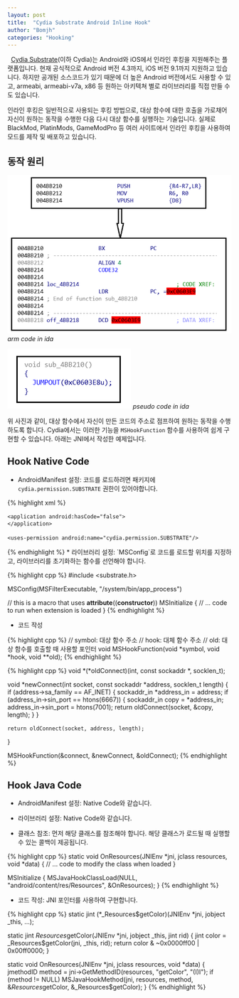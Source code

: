 ```yaml
---
layout: post
title:  "Cydia Substrate Android Inline Hook"
author: "Bomjh"
categories: "Hooking"
---
```


&nbsp;
[Cydia Substrate](http://www.cydiasubstrate.com/)(이하 Cydia)는 Android와 iOS에서 인라인 후킹을 지원해주는 플랫폼입니다. 현재 공식적으로 Android 버전 4.3까지, iOS 버전 9.1까지 지원하고 있습니다. 하지만 공개된 소스코드가 있기 때문에 더 높은 Android 버전에서도 사용할 수 있고, armeabi, armeabi-v7a, x86 등 원하는 아키텍쳐 별로 라이브러리를 직접 만들 수도 있습니다.

인라인 후킹은 일반적으로 사용되는 후킹 방법으로, 대상 함수에 대한 호출을 가로채어 자신이 원하는 동작을 수행한 다음 다시 대상 함수를 실행하는 기술입니다. 실제로 BlackMod, PlatinMods, GameModPro 등 여러 사이트에서 인라인 후킹을 사용하여 모드를 제작 및 배포하고 있습니다.

## 동작 원리

![cydia1](https://raw.githubusercontent.com/bomjh/bomjh.github.io/master/assets/cydia1.png)
_arm code in ida_

![cydia2](https://raw.githubusercontent.com/bomjh/bomjh.github.io/master/assets/cydia2.png)
_pseudo code in ida_

위 사진과 같이, 대상 함수에서 자신이 만든 코드의 주소로 점프하여 원하는 동작을 수행하도록 합니다. Cydia에서는 이러한 기능을 `MSHookFunction` 함수를 사용하여 쉽게 구현할 수 있습니다. 아래는 JNI에서 작성한 예제입니다.

## Hook Native Code

* AndroidManifest 설정: 코드를 로드하려면 패키지에 `cydia.permission.SUBSTRATE` 권한이 있어야합니다.

{% highlight xml %}
<manifest xmlns:android="http://schemas.android.com/apk/res/android"
    android:installLocation="internalOnly">

    <application android:hasCode="false">
    </application>

    <uses-permission android:name="cydia.permission.SUBSTRATE"/>
</manifest>
{% endhighlight %}
* 라이브러리 설정: `MSConfig`로 코드를 로드할 위치를 지정하고, 라이브러리를 초기화하는 함수를 선언해야 합니다.

{% highlight cpp %}
#include <substrate.h>

MSConfig(MSFilterExecutable, "/system/bin/app_process")

// this is a macro that uses __attribute__((__constructor__))
MSInitialize {
    // ... code to run when extension is loaded
}
{% endhighlight %}
* 코드 작성

{% highlight cpp %}
// symbol: 대상 함수 주소
// hook: 대체 함수 주소
// old: 대상 함수를 호출할 때 사용할 포인터
void MSHookFunction(void *symbol, void *hook, void **old);
{% endhighlight %}

{% highlight cpp %}
void *(*oldConnect)(int, const sockaddr *, socklen_t);

void *newConnect(int socket, const sockaddr *address, socklen_t length) {
    if (address->sa_family == AF_INET) {
          sockaddr_in *address_in = address;
        if (address_in->sin_port == htons(6667)) {
            sockaddr_in copy = *address_in;
            address_in->sin_port = htons(7001);
            return oldConnect(socket, &copy, length);
        }
    }

    return oldConnect(socket, address, length);
}

MSHookFunction(&connect, &newConnect, &oldConnect);
{% endhighlight %}

## Hook Java Code

* AndroidManifest 설정: Native Code와 같습니다.

* 라이브러리 설정: Native Code와 같습니다.

* 클래스 참조: 먼저 해당 클래스를 참조해야 합니다. 해당 클래스가 로드될 때 실행할 수 있는 콜백이 제공됩니다.

{% highlight cpp %}
static void OnResources(JNIEnv *jni, jclass resources, void *data) {
    // ... code to modify the class when loaded
}

MSInitialize {
    MSJavaHookClassLoad(NULL, "android/content/res/Resources", &OnResources);
}
{% endhighlight %}

* 코드 작성: JNI 포인터를 사용하여 구현합니다.

{% highlight cpp %}
static jint (*_Resources$getColor)(JNIEnv *jni, jobject _this, ...);

static jint $Resources$getColor(JNIEnv *jni, jobject _this, jint rid) {
    jint color = _Resources$getColor(jni, _this, rid);
    return color & ~0x0000ff00 | 0x00ff0000;
}

static void OnResources(JNIEnv *jni, jclass resources, void *data) {
    jmethodID method = jni->GetMethodID(resources, "getColor", "(I)I");
    if (method != NULL)
        MSJavaHookMethod(jni, resources, method,
            &$Resources$getColor, &_Resources$getColor);
}
{% endhighlight %}
